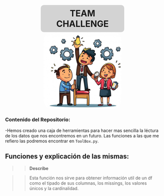 

<div style="text-align:center;">
    <h1 style="border-radius: 10px; padding: 10px; width: 50%; margin: 0 auto; background-color: lightgray; text-transform: uppercase;">TEAM CHALLENGE</h1>
    <img src="./Imagenes/portadaa.png" alt="Portada" style="border-radius: 25px; width: 50%;">
</div>


### Contenido del Repositorio:

-Hemos creado una caja de herramientas para hacer mas sencilla la léctura de los datos que nos encontremos en un futuro. Las funciones a las que me refiero las podremos encontrar en `ToolBox.py`.

## Funciones y explicación de las mismas:

>> **Describe**

>> Esta función nos sirve para obtener información util de un df como el tipado de sus columnas, los missings, los valores únicos y la cardinalidad.

>>

>> >>